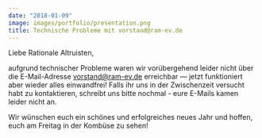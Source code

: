 ```yaml
---
date: "2018-01-09"
image: images/portfolio/presentation.png
title: Technische Probleme mit vorstand@ram-ev.de
---
```


Liebe Rationale Altruisten,

aufgrund technischer Probleme waren wir vorübergehend leider nicht über die E-Mail-Adresse vorstand@ram-ev.de erreichbar — jetzt funktioniert aber wieder alles einwandfrei!
Falls ihr uns in der Zwischenzeit versucht habt zu kontaktieren, schreibt uns bitte nochmal - eure E-Mails kamen leider nicht an.

Wir wünschen euch ein schönes und erfolgreiches neues Jahr und hoffen, euch am Freitag in der Kombüse zu sehen!




